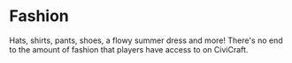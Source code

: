 # Fashion

Hats, shirts, pants, shoes, a flowy summer dress and more! There's no end to the amount of fashion that players have access to on CiviCraft.


